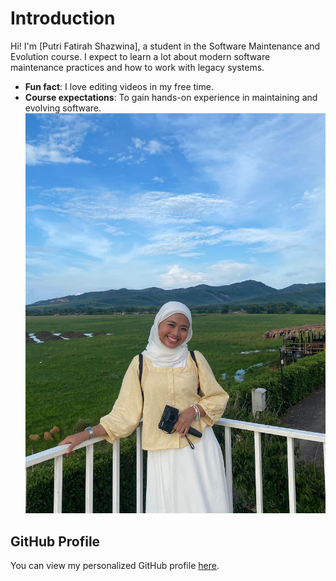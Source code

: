 # Introduction
Hi! I'm [Putri Fatirah Shazwina], a student in the Software Maintenance
and Evolution course.
I expect to learn a lot about modern software maintenance
practices and how to work with legacy systems.
- **Fun fact**: I love editing videos in my free time.
- **Course expectations**: To gain hands-on experience in
maintaining and evolving software.
![My Image](image.jpeg) <!-- Link to the uploaded image -->
## GitHub Profile
You can view my personalized GitHub profile
[here](https://github.com/putrifatirah).
